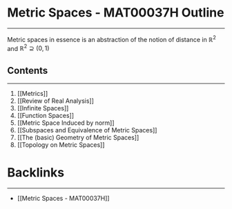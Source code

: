 # Metric Spaces - MAT00037H Outline
---

Metric spaces in essence is an abstraction of the notion of distance in $\mathbb{R}^2$ and $\mathbb{R}^{2}\supseteq (0,1)$
## Contents
---
1. [[Metrics]]
2. [[Review of Real Analysis]]
3. [[Infinite Spaces]]
4. [[Function Spaces]]
5. [[Metric Space Induced by norm]]
6. [[Subspaces and Equivalence of Metric Spaces]]
7. [[The (basic) Geometry of Metric Spaces]]
8. [[Topology on Metric Spaces]]

# Backlinks
---
- [[Metric Spaces - MAT00037H]]